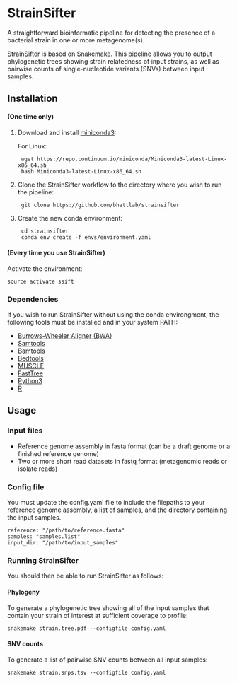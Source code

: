 # StrainSifter

A straightforward bioinformatic pipeline for detecting the presence of a bacterial strain in one or more metagenome(s).

StrainSifter is based on [Snakemake](https://snakemake.readthedocs.io/en/stable/). This pipeline allows you to output phylogenetic trees showing strain relatedness of input strains, as well as pairwise counts of single-nucleotide variants (SNVs) between input samples.

## Installation

#### (One time only)
1. Download and install [miniconda3](https://conda.io/miniconda.html):

    For Linux:
    
        wget https://repo.continuum.io/miniconda/Miniconda3-latest-Linux-x86_64.sh
        bash Miniconda3-latest-Linux-x86_64.sh

2. Clone the StrainSifter workflow to the directory where you wish to run the pipeline:

        git clone https://github.com/bhattlab/strainsifter

3. Create the new conda environment:

        cd strainsifter
        conda env create -f envs/environment.yaml

#### (Every time you use StrainSifter)
Activate the environment:

    source activate ssift
    
### Dependencies

If you wish to run StrainSifter without using the conda environgment, the following tools must be installed and in your system PATH:
* [Burrows-Wheeler Aligner (BWA)](http://bio-bwa.sourceforge.net)
* [Samtools](http://www.htslib.org)
* [Bamtools](https://github.com/pezmaster31/bamtools)
* [Bedtools](http://bedtools.readthedocs.io/en/latest/)
* [MUSCLE](https://www.drive5.com/muscle/)
* [FastTree](http://www.microbesonline.org/fasttree/)
* [Python3](https://www.python.org/downloads/)
* [R](https://www.r-project.org)

## Usage

### Input files

* Reference genome assembly in fasta format (can be a draft genome or a finished reference genome)
* Two or more short read datasets in fastq format (metagenomic reads or isolate reads)

### Config file

You must update the config.yaml file to include the filepaths to your reference genome assembly, a list of samples, and the directory containing the input samples.

    reference: "/path/to/reference.fasta"
    samples: "samples.list"
    input_dir: "/path/to/input_samples"

### Running StrainSifter

You should then be able to run StrainSifter as follows:

#### Phylogeny

To generate a phylogenetic tree showing all of the input samples that contain your strain of interest at sufficient coverage to profile:

    snakemake strain.tree.pdf --configfile config.yaml

#### SNV counts

To generate a list of pairwise SNV counts between all input samples:

    snakemake strain.snps.tsv --configfile config.yaml
